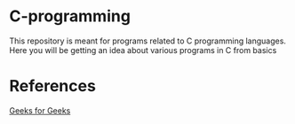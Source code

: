 # C-programming
This repository is meant for programs related to C programming languages. 
Here you will be getting an idea about various programs in C from basics

# References
[Geeks for Geeks](https://www.geeksforgeeks.org/c-programming-language/)















